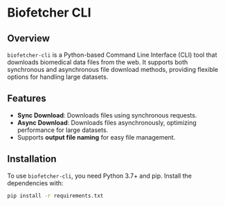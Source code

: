 # Biofetcher CLI

## Overview
`biofetcher-cli` is a Python-based Command Line Interface (CLI) tool that downloads biomedical data files from the web. It supports both synchronous and asynchronous file download methods, providing flexible options for handling large datasets.

## Features
- **Sync Download**: Downloads files using synchronous requests.
- **Async Download**: Downloads files asynchronously, optimizing performance for large datasets.
- Supports **output file naming** for easy file management.

## Installation
To use `biofetcher-cli`, you need Python 3.7+ and pip. Install the dependencies with:

```bash
pip install -r requirements.txt
